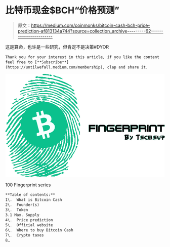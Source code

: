 # 比特币现金$BCH“价格预测”

> 原文：<https://medium.com/coinmonks/bitcoin-cash-bch-price-prediction-af813134a744?source=collection_archive---------62----------------------->

这是算命，也许是一些研究，但肯定不是决策#DYOR

```
Thank you for your interest in this article, if you like the content feel free to [**Subscribe**](https://untilwefall.medium.com/membership), clap and share it.
```

![](img/24575b493fd6de9b1be0cde3e8b702e1.png)

100 Fingerprint series

```
**Table of contents:** 
1\.  What is Bitcoin Cash
2\.  Founder(s)
3\.  Token 
3.1 Max. Supply 
4\.  Price prediction
5\.  Official website
6\.  Where to buy Bitcoin Cash
7\.  Crypto taxes
8…
```